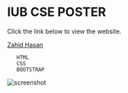 <!--Heading--->

# IUB CSE POSTER

Click the link below to view the website.

[Zahid Hasan](https://zahidhasanpapon.github.io/personal-website/assignment01_1631146.html)

<!--Code Blocks--->

```
   HTML
   CSS
   BOOTSTRAP
```

<!--Screenshot--->

![screenshot](.assignment#2.jpg)
